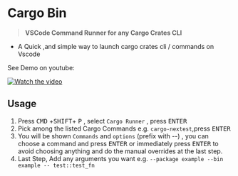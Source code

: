 # Cargo Bin 

> **VSCode Command Runner for any Cargo Crates CLI**

- A Quick ,and simple way to launch cargo crates cli / commands on Vscode

See Demo on youtube:

[![Watch the video](https://img.youtube.com/vi/GSry26wY7Tc/0.jpg)](https://youtu.be/GSry26wY7Tc)

## Usage

1. Press <kbd>CMD</kbd> +<kbd>SHIFT</kbd>+ <kbd>P</kbd> , select `Cargo Runner` , press <kbd>ENTER</kbd>
1. Pick among the listed Cargo Commands e.g. `cargo-nextest`,press <kbd>ENTER</kbd>
1. You will be shown `Commands` and `options` (prefix with --) , you can choose a command and press <kbd>ENTER</kbd> or immediately press <kbd>ENTER</kbd> to avoid choosing anything and do the manual overrides at the last step.
1. Last Step, Add any arguments you want e.g. `--package example --bin example -- test::test_fn`

